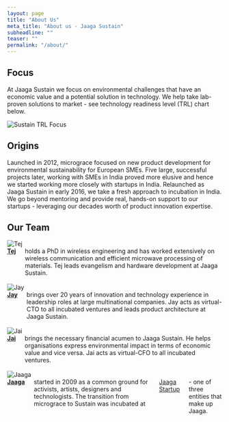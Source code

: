 ```yaml
---
layout: page
title: "About Us"
meta_title: "About us - Jaaga Sustain"
subheadline: ""
teaser: ""
permalink: "/about/"
---
```


## Focus
At Jaaga Sustain we focus on environmental challenges that have an economic value and a potential solution in technology. We help take lab-proven solutions to market - see technology readiness level (TRL) chart below.

<div class="small-12 text-center columns">
    <img src="http://jaagasustain.in/images/trl-sustain.png" alt="Sustain TRL Focus">
</div>

## Origins
Launched in 2012, micrograce focused on new product development for environmental sustainability for European SMEs. Five large, successful projects later, working with SMEs in India proved more elusive and hence we started working more closely with startups in India. Relaunched as Jaaga Sustain in early 2016, we take a fresh approach to incubation in India. We go beyond mentoring and provide real, hands-on support to our startups - leveraging our decades worth of product innovation expertise.

## Our Team

<div class="row">
  <div class="large-6 columns">
  	<img src="{{ site.url }}{{ site.baseurl }}/images/tej.png" alt="Tej">
  </div>
  <div class="large-6 columns">
  	<b><a href="https://www.linkedin.com/in/tejpochiraju">Tej</a></b> holds a PhD in wireless engineering and has worked extensively on wireless communication and efficient microwave processing of materials. Tej leads evangelism and hardware development at Jaaga Sustain.
  </div>
</div>
<br>

<div class="row">
  <div class="large-6 columns">
  	<img src="{{ site.url }}{{ site.baseurl }}/images/jay.jpg" alt="Jay">
  </div>
  <div class="large-6 columns">
  	<b><a href="">Jay</a></b> brings over 20 years of innovation and technology experience in leadership roles at large multinational companies. Jay acts as virtual-CTO to all incubated ventures and leads product architecture at Jaaga Sustain.
  </div>
</div>
<br>

<div class="row">
  <div class="large-6 columns">
  	<img src="{{ site.url }}{{ site.baseurl }}/images/jai.jpg" alt="Jai">
  </div>
  <div class="large-6 columns">
  	<b><a href="">Jai</a></b> brings the necessary financial acumen to Jaaga Sustain. He helps organisations express environmental impact in terms of economic value and vice versa. Jai acts as virtual-CFO to all incubated ventures.
  </div>
</div>
<br>

<div class="row">
  <div class="large-6 columns">
  	<img src="{{ site.url }}{{ site.baseurl }}/images/jaaga-logo.png" alt="Jaaga">
  </div>
  <div class="large-6 columns">
  	<b><a href="http://jaaga.in">Jaaga</a></b> started in 2009 as a common ground for activists, artists, designers and technologists. The transition from micrograce to Sustain was incubated at <a href="http://jaagastartup.in">Jaaga Startup</a> - one of three entities that make up Jaaga.
  </div>
</div>
<br>

